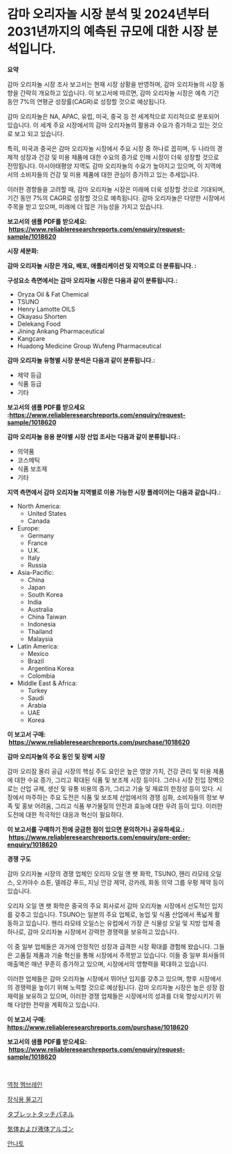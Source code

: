 <p><h1>감마 오리자놀 시장 분석 및 2024년부터 2031년까지의 예측된 규모에 대한 시장 분석입니다.</h1></p><p><strong>요약</strong></p>
<p><p>감마 오리자놀 시장 조사 보고서는 현재 시장 상황을 반영하며, 감마 오리자놀의 시장 동향을 간략히 개요하고 있습니다. 이 보고서에 따르면, 감마 오리자놀 시장은 예측 기간 동안 7%의 연평균 성장률(CAGR)로 성장할 것으로 예상됩니다.</p><p>감마 오리자놀은 NA, APAC, 유럽, 미국, 중국 등 전 세계적으로 지리적으로 분포되어 있습니다. 이 세계 주요 시장에서의 감마 오리자놀의 활용과 수요가 증가하고 있는 것으로 보고 되고 있습니다.</p><p>특히, 미국과 중국은 감마 오리자놀 시장에서 주요 시장 중 하나로 꼽히며, 두 나라의 경제적 성장과 건강 및 미용 제품에 대한 수요의 증가로 인해 시장이 더욱 성장할 것으로 전망됩니다. 아시아태평양 지역도 감마 오리자놀의 수요가 높아지고 있으며, 이 지역에서의 소비자들의 건강 및 미용 제품에 대한 관심이 증가하고 있는 추세입니다.</p><p>이러한 경향들을 고려할 때, 감마 오리자놀 시장은 미래에 더욱 성장할 것으로 기대되며, 기간 동안 7%의 CAGR로 성장할 것으로 예측됩니다. 감마 오리자놀은 다양한 시장에서 주목을 받고 있으며, 미래에 더 많은 가능성을 가지고 있습니다.</p></p>
<p><strong>보고서의 샘플 PDF를 받으세요: &nbsp;<a href="https://www.reliableresearchreports.com/enquiry/request-sample/1018620">https://www.reliableresearchreports.com/enquiry/request-sample/1018620</a></strong></p>
<p><strong>시장 세분화:</strong></p>
<p><strong> 감마 오리자놀 시장은 개요, 배포, 애플리케이션 및 지역으로 더 분류됩니다. :</strong></p>
<p><strong>구성요소 측면에서는 감마 오리자놀 시장은 다음과 같이 분류됩니다.:</strong></p>
<p><ul><li>Oryza Oil & Fat Chemical</li><li>TSUNO</li><li>Henry Lamotte OILS</li><li>Okayasu Shorten</li><li>Delekang Food</li><li>Jining Ankang Pharmaceutical</li><li>Kangcare</li><li>Huadong Medicine Group Wufeng Pharmaceutical</li></ul></p>
<p><strong> 감마 오리자놀 유형별 시장 분석은 다음과 같이 분류됩니다.:</strong></p>
<p><ul><li>제약 등급</li><li>식품 등급</li><li>기타</li></ul></p>
<p><strong>보고서의 샘플 PDF를 받으세요 :<a href="https://www.reliableresearchreports.com/enquiry/request-sample/1018620">https://www.reliableresearchreports.com/enquiry/request-sample/1018620</a></strong></p>
<p><strong> 감마 오리자놀 응용 분야별 시장 산업 조사는 다음과 같이 분류됩니다.:</strong></p>
<p><ul><li>의약품</li><li>코스메틱</li><li>식품 보조제</li><li>기타</li></ul></p>
<p><strong>지역 측면에서 감마 오리자놀 지역별로 이용 가능한 시장 플레이어는 다음과 같습니다.:</strong></p>
<p><ul>
    <li>
        North America:
        <ul>
            <li>United States</li>
            <li>Canada</li>
        </ul>
    </li>
    <li>
        Europe:
        <ul>
            <li>Germany</li>
            <li>France</li>
            <li>U.K.</li>
            <li>Italy</li>
            <li>Russia</li>
        </ul>
    </li>
    <li>
        Asia-Pacific:
        <ul>
            <li>China</li>
            <li>Japan</li>
            <li>South Korea</li>
            <li>India</li>
            <li>Australia</li>
            <li>China Taiwan</li>
            <li>Indonesia</li>
            <li>Thailand</li>
            <li>Malaysia</li>
        </ul>
    </li>
    <li>
        Latin America:
        <ul>
            <li>Mexico</li>
            <li>Brazil</li>
            <li>Argentina Korea</li>
            <li>Colombia</li>
        </ul>
    </li>
    <li>
        Middle East & Africa:
        <ul>
            <li>Turkey</li>
            <li>Saudi</li>
            <li>Arabia</li>
            <li>UAE</li>
            <li>Korea</li>
        </ul>
    </li>
    </ul></p>
<p><strong>이 보고서 구매: &nbsp;<a href="https://www.reliableresearchreports.com/purchase/1018620">https://www.reliableresearchreports.com/purchase/1018620</a></strong></p>
<p><strong>감마 오리자놀의 주요 동인 및 장벽 시장</strong></p>
<p><p>감마 오리잠 올리 공급 시장의 핵심 주도 요인은 높은 영양 가치, 건강 관리 및 미용 제품에 대한 수요 증가, 그리고 확대된 식품 및 보조제 시장 등이다. 그러나 시장 진입 장벽으로는 산업 규제, 생산 및 유통 비용의 증가, 그리고 기술 및 재료의 한정성 등이 있다. 시장에서 마주하는 주요 도전은 식품 및 보조제 산업에서의 경쟁 심화, 소비자들의 정보 부족 및 홍보 어려움, 그리고 식품 부가물질의 안전과 효능에 대한 우려 등이 있다. 이러한 도전에 대한 적극적인 대응과 혁신이 필요하다.</p></p>
<p><strong>이 보고서를 구매하기 전에 궁금한 점이 있으면 문의하거나 공유하세요.: &nbsp;<a href="https://www.reliableresearchreports.com/enquiry/pre-order-enquiry/1018620">https://www.reliableresearchreports.com/enquiry/pre-order-enquiry/1018620</a></strong></p>
<p><strong>경쟁 구도</strong></p>
<p><p>감마 오리자놀 시장의 경쟁 업체인 오리자 오일 앤 팻 화학, TSUNO, 헨리 라모테 오일스, 오카야수 쇼튼, 델레강 푸드, 지닝 안강 제약, 강카레, 화동 의약 그룹 우펑 제약 등이 있습니다.</p><p>오리자 오일 앤 팻 화학은 중국의 주요 회사로서 감마 오리자놀 시장에서 선도적인 입지를 갖추고 있습니다. TSUNO는 일본의 주요 업체로, 농업 및 식품 산업에서 폭넓게 활동하고 있습니다. 헨리 라모테 오일스는 유럽에서 가장 큰 식물성 오일 및 지방 업체 중 하나로, 감마 오리자놀 시장에서 강력한 경쟁력을 보유하고 있습니다.</p><p>이 중 일부 업체들은 과거에 안정적인 성장과 급격한 시장 확대를 경험해 왔습니다. 그들은 고품질 제품과 기술 혁신을 통해 시장에서 주목받고 있습니다. 이들 중 일부 회사들의 매출액은 매년 꾸준히 증가하고 있으며, 시장에서의 영향력을 확대하고 있습니다.</p><p>이러한 업체들은 감마 오리자놀 시장에서 뛰어난 입지를 갖추고 있으며, 향후 시장에서의 경쟁력을 높이기 위해 노력할 것으로 예상됩니다. 감마 오리자놀 시장은 높은 성장 잠재력을 보유하고 있으며, 이러한 경쟁 업체들은 시장에서의 성과를 더욱 향상시키기 위해 다양한 전략을 계획하고 있습니다.</p></p>
<p><strong>이 보고서 구매: &nbsp; <a href="https://www.reliableresearchreports.com/purchase/1018620">https://www.reliableresearchreports.com/purchase/1018620</a></strong></p>
<p><strong>보고서의 샘플 PDF를 받으세요: &nbsp;<a href="https://www.reliableresearchreports.com/enquiry/request-sample/1018620">https://www.reliableresearchreports.com/enquiry/request-sample/1018620</a></strong><strong></strong></p>
<p>&nbsp;</p>
<p><p><a href="https://medium.com/@ar-medical/%EB%B9%84%ED%8A%B8%EC%9C%A0%EB%A7%89-%EC%8B%9C%EC%9E%A5-%EC%8B%9C%EC%9E%A5-%EC%A0%90%EC%9C%A0%EC%9C%A8-%EC%8B%9C%EC%9E%A5-%EB%8F%99%ED%96%A5-%EB%B0%8F-%EB%AF%B8%EB%9E%98-%EC%84%B1%EC%9E%A5-%ED%83%90%EC%83%89-b08a9c97d731">역청 멤브레인</a></p><p><a href="https://github.com/jntpkh496620/Market-Research-Report-List-1/blob/main/6709723188568.md">장식용 물고기</a></p><p><a href="https://github.com/bevdtkn4419963/Market-Research-Report-List-1/blob/main/5793735188664.md">タブレットタッチパネル</a></p><p><a href="https://medium.com/@minnieebert2827/%E3%82%AC%E3%82%B9%E3%81%8A%E3%82%88%E3%81%B3%E6%B6%B2%E4%BD%93%E3%82%A2%E3%83%AB%E3%82%B4%E3%83%B3%E5%B8%82%E5%A0%B4%E3%81%AF-%E5%B8%82%E5%A0%B4%E3%82%B7%E3%82%A7%E3%82%A2-%E5%B8%82%E5%A0%B4%E5%8B%95%E5%90%91-%E5%B8%82%E5%A0%B4%E6%88%90%E9%95%B7%E3%81%AB%E9%96%A2%E3%81%99%E3%82%8B%E6%83%85%E5%A0%B1%E3%82%92%E6%8F%90%E4%BE%9B%E3%81%97%E3%81%BE%E3%81%99-8cc7e1d4c8bc">気体および液体アルゴン</a></p><p><a href="https://github.com/vsoq0zknh59/Market-Research-Report-List-1/blob/main/5056855188569.md">안나토</a></p></p>